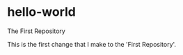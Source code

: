 # hello-world
The First Repository

This is the first change that I make to the 'First Repository'.
